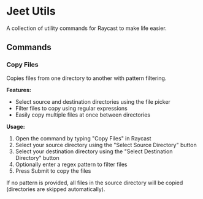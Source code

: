 # Jeet Utils

A collection of utility commands for Raycast to make life easier.

## Commands

### Copy Files
Copies files from one directory to another with pattern filtering.

**Features:**
- Select source and destination directories using the file picker
- Filter files to copy using regular expressions
- Easily copy multiple files at once between directories

**Usage:**
1. Open the command by typing "Copy Files" in Raycast
2. Select your source directory using the "Select Source Directory" button
3. Select your destination directory using the "Select Destination Directory" button
4. Optionally enter a regex pattern to filter files
5. Press Submit to copy the files

If no pattern is provided, all files in the source directory will be copied (directories are skipped automatically).
